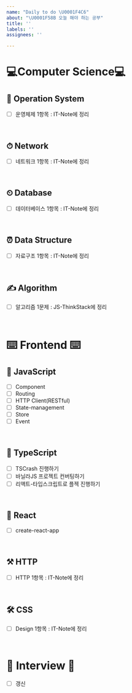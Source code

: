 ```yaml
---
name: "Daily to do \U0001F4C6"
about: "\U0001F58B 오늘 해야 하는 공부"
title: ''
labels: ''
assignees: ''

---
```


# 💻Computer Science💻
## 🧭 Operation System
- [ ] 운영체제 1항목 : IT-Note에 정리

<br>

## ⏱ Network
- [ ] 네트워크 1항목 : IT-Note에 정리

<br>

## ⏲ Database
- [ ] 데이터베이스 1항목 : IT-Note에 정리

<br>

## ⏰ Data Structure
- [ ] 자료구조 1항목 : IT-Note에 정리

<br>

## ✍️ Algorithm
- [ ] 알고리즘 1문제 : JS-ThinkStack에 정리

<br>

# ⌨️ Frontend ⌨️
## 🔧 JavaScript
- [ ] Component
- [ ] Routing
- [ ] HTTP Client(RESTful)
- [ ] State-management
- [ ] Store
- [ ] Event

<br>

## 🦿 TypeScript
- [ ] TSCrash 진행하기
- [ ] 바닐라JS 프로젝트 컨버팅하기
- [ ] 리액트-타입스크립트로 플젝 진행하기

<br>

## 🔨 React
- [ ] create-react-app

<br>

## ⚒ HTTP
- [ ] HTTP 1항목 : IT-Note에 정리

<br>

## 🛠 CSS
- [ ] Design 1항목 : IT-Note에 정리

<br>

# 💭 Interview 💭
- [ ] 갱신

<br>
